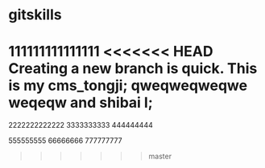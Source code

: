 # gitskills
111111111111111
<<<<<<< HEAD
Creating a new branch is quick.
This is my cms_tongji;
qweqweqweqwe
weqeqw
and shibai l;
=======
2222222222222
3333333333
444444444


555555555
66666666
777777777
>>>>>>> master
